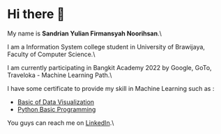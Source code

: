 # Hi there 👋

My name is **Sandrian Yulian Firmansyah Noorihsan**.\

I am a Information System college student in University of Brawijaya, Faculty of Computer Science.\

I am currently participating in Bangkit Academy 2022 by Google, GoTo, Traveloka - Machine Learning Path.\

I have some certificate to provide my skill in Machine Learning such as :
* [Basic of Data Visualization](https://www.dicoding.com/certificates/RVZK15Y4MPD5)
* [Python Basic Programming](https://www.dicoding.com/certificates/JMZV27J5JZN9)

You guys can reach me on [LinkedIn](https://www.linkedin.com/in/sandrianyulianfn/).\

